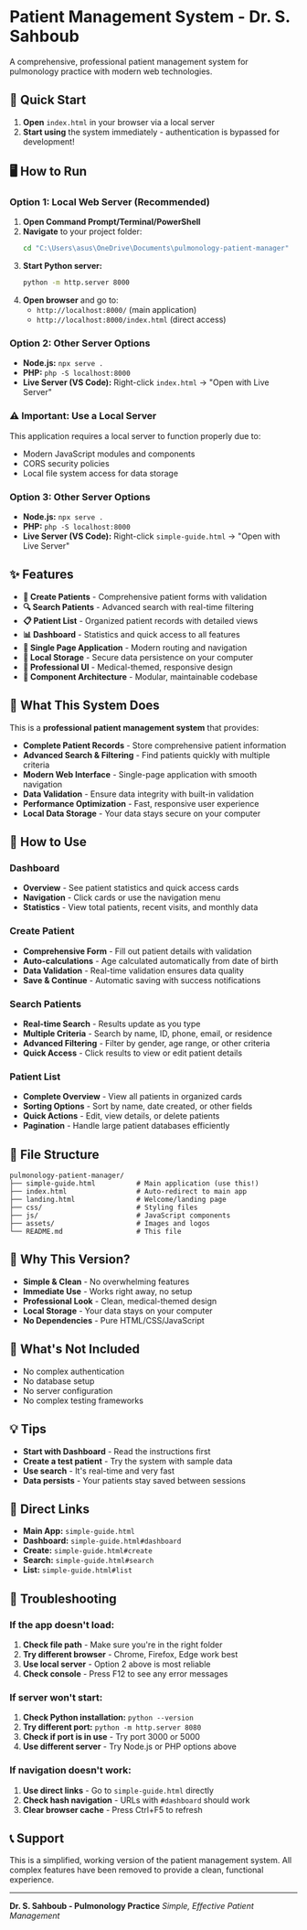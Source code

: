 # Patient Management System - Dr. S. Sahboub

A comprehensive, professional patient management system for pulmonology practice with modern web technologies.

## 🚀 Quick Start

1. **Open** `index.html` in your browser via a local server
2. **Start using** the system immediately - authentication is bypassed for development!

## 🖥️ How to Run

### **Option 1: Local Web Server (Recommended)**

1. **Open Command Prompt/Terminal/PowerShell**
2. **Navigate** to your project folder:
   ```bash
   cd "C:\Users\asus\OneDrive\Documents\pulmonology-patient-manager"
   ```
3. **Start Python server:**
   ```bash
   python -m http.server 8000
   ```
4. **Open browser** and go to:
   - `http://localhost:8000/` (main application)
   - `http://localhost:8000/index.html` (direct access)

### **Option 2: Other Server Options**

- **Node.js:** `npx serve .`
- **PHP:** `php -S localhost:8000`
- **Live Server (VS Code):** Right-click `index.html` → "Open with Live Server"

### **⚠️ Important: Use a Local Server**

This application requires a local server to function properly due to:

- Modern JavaScript modules and components
- CORS security policies
- Local file system access for data storage

### **Option 3: Other Server Options**

- **Node.js:** `npx serve .`
- **PHP:** `php -S localhost:8000`
- **Live Server (VS Code):** Right-click `simple-guide.html` → "Open with Live Server"

## ✨ Features

- **👤 Create Patients** - Comprehensive patient forms with validation
- **🔍 Search Patients** - Advanced search with real-time filtering
- **📋 Patient List** - Organized patient records with detailed views
- **📊 Dashboard** - Statistics and quick access to all features
- **🔄 Single Page Application** - Modern routing and navigation
- **💾 Local Storage** - Secure data persistence on your computer
- **🎨 Professional UI** - Medical-themed, responsive design
- **🔧 Component Architecture** - Modular, maintainable codebase

## 🎯 What This System Does

This is a **professional patient management system** that provides:

- **Complete Patient Records** - Store comprehensive patient information
- **Advanced Search & Filtering** - Find patients quickly with multiple criteria
- **Modern Web Interface** - Single-page application with smooth navigation
- **Data Validation** - Ensure data integrity with built-in validation
- **Performance Optimization** - Fast, responsive user experience
- **Local Data Storage** - Your data stays secure on your computer

## 🔧 How to Use

### **Dashboard**

- **Overview** - See patient statistics and quick access cards
- **Navigation** - Click cards or use the navigation menu
- **Statistics** - View total patients, recent visits, and monthly data

### **Create Patient**

- **Comprehensive Form** - Fill out patient details with validation
- **Auto-calculations** - Age calculated automatically from date of birth
- **Data Validation** - Real-time validation ensures data quality
- **Save & Continue** - Automatic saving with success notifications

### **Search Patients**

- **Real-time Search** - Results update as you type
- **Multiple Criteria** - Search by name, ID, phone, email, or residence
- **Advanced Filtering** - Filter by gender, age range, or other criteria
- **Quick Access** - Click results to view or edit patient details

### **Patient List**

- **Complete Overview** - View all patients in organized cards
- **Sorting Options** - Sort by name, date created, or other fields
- **Quick Actions** - Edit, view details, or delete patients
- **Pagination** - Handle large patient databases efficiently

## 📁 File Structure

```
pulmonology-patient-manager/
├── simple-guide.html          # Main application (use this!)
├── index.html                 # Auto-redirect to main app
├── landing.html               # Welcome/landing page
├── css/                       # Styling files
├── js/                        # JavaScript components
├── assets/                    # Images and logos
└── README.md                  # This file
```

## 🌟 Why This Version?

- **Simple & Clean** - No overwhelming features
- **Immediate Use** - Works right away, no setup
- **Professional Look** - Clean, medical-themed design
- **Local Storage** - Your data stays on your computer
- **No Dependencies** - Pure HTML/CSS/JavaScript

## 🚫 What's Not Included

- No complex authentication
- No database setup
- No server configuration
- No complex testing frameworks

## 💡 Tips

- **Start with Dashboard** - Read the instructions first
- **Create a test patient** - Try the system with sample data
- **Use search** - It's real-time and very fast
- **Data persists** - Your patients stay saved between sessions

## 🔗 Direct Links

- **Main App:** `simple-guide.html`
- **Dashboard:** `simple-guide.html#dashboard`
- **Create:** `simple-guide.html#create`
- **Search:** `simple-guide.html#search`
- **List:** `simple-guide.html#list`

## 🚨 Troubleshooting

### **If the app doesn't load:**

1. **Check file path** - Make sure you're in the right folder
2. **Try different browser** - Chrome, Firefox, Edge work best
3. **Use local server** - Option 2 above is most reliable
4. **Check console** - Press F12 to see any error messages

### **If server won't start:**

1. **Check Python installation:** `python --version`
2. **Try different port:** `python -m http.server 8080`
3. **Check if port is in use** - Try port 3000 or 5000
4. **Use different server** - Try Node.js or PHP options above

### **If navigation doesn't work:**

1. **Use direct links** - Go to `simple-guide.html` directly
2. **Check hash navigation** - URLs with `#dashboard` should work
3. **Clear browser cache** - Press Ctrl+F5 to refresh

## 📞 Support

This is a simplified, working version of the patient management system. All complex features have been removed to provide a clean, functional experience.

---

**Dr. S. Sahboub - Pulmonology Practice**
_Simple, Effective Patient Management_
